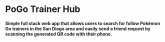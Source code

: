 # PoGo Trainer Hub

#### Simple full stack web app that allows users to search for follow Pokémon Go trainers in the San Diego area and easily send a friend request by scanning the generated QR code with their phone.
